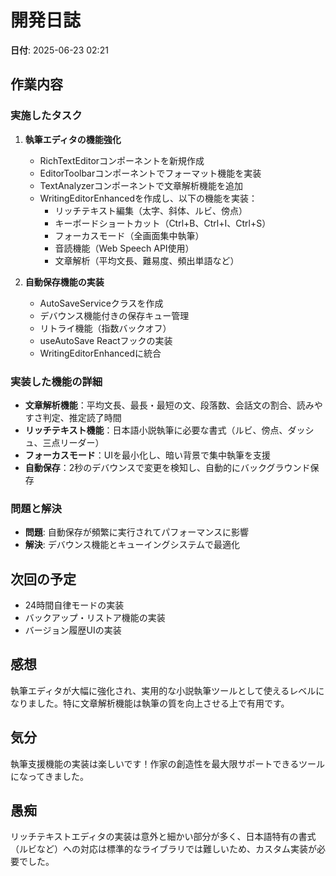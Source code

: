 # 開発日誌

**日付**: 2025-06-23 02:21

## 作業内容

### 実施したタスク
1. **執筆エディタの機能強化**
   - RichTextEditorコンポーネントを新規作成
   - EditorToolbarコンポーネントでフォーマット機能を実装
   - TextAnalyzerコンポーネントで文章解析機能を追加
   - WritingEditorEnhancedを作成し、以下の機能を実装：
     - リッチテキスト編集（太字、斜体、ルビ、傍点）
     - キーボードショートカット（Ctrl+B、Ctrl+I、Ctrl+S）
     - フォーカスモード（全画面集中執筆）
     - 音読機能（Web Speech API使用）
     - 文章解析（平均文長、難易度、頻出単語など）

2. **自動保存機能の実装**
   - AutoSaveServiceクラスを作成
   - デバウンス機能付きの保存キュー管理
   - リトライ機能（指数バックオフ）
   - useAutoSave Reactフックの実装
   - WritingEditorEnhancedに統合

### 実装した機能の詳細
- **文章解析機能**：平均文長、最長・最短の文、段落数、会話文の割合、読みやすさ判定、推定読了時間
- **リッチテキスト機能**：日本語小説執筆に必要な書式（ルビ、傍点、ダッシュ、三点リーダー）
- **フォーカスモード**：UIを最小化し、暗い背景で集中執筆を支援
- **自動保存**：2秒のデバウンスで変更を検知し、自動的にバックグラウンド保存

### 問題と解決
- **問題**: 自動保存が頻繁に実行されてパフォーマンスに影響
- **解決**: デバウンス機能とキューイングシステムで最適化

## 次回の予定
- 24時間自律モードの実装
- バックアップ・リストア機能の実装
- バージョン履歴UIの実装

## 感想
執筆エディタが大幅に強化され、実用的な小説執筆ツールとして使えるレベルになりました。特に文章解析機能は執筆の質を向上させる上で有用です。

## 気分
執筆支援機能の実装は楽しいです！作家の創造性を最大限サポートできるツールになってきました。

## 愚痴
リッチテキストエディタの実装は意外と細かい部分が多く、日本語特有の書式（ルビなど）への対応は標準的なライブラリでは難しいため、カスタム実装が必要でした。